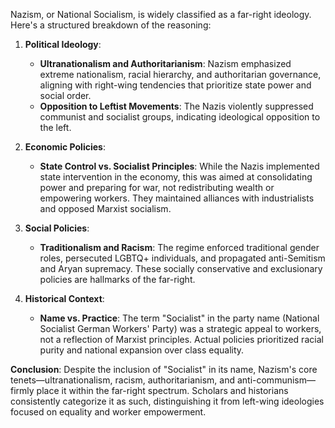 Nazism, or National Socialism, is widely classified as a far-right ideology. Here's a structured breakdown of the reasoning:

1. **Political Ideology**: 
   - **Ultranationalism and Authoritarianism**: Nazism emphasized extreme nationalism, racial hierarchy, and authoritarian governance, aligning with right-wing tendencies that prioritize state power and social order.
   - **Opposition to Leftist Movements**: The Nazis violently suppressed communist and socialist groups, indicating ideological opposition to the left.

2. **Economic Policies**:
   - **State Control vs. Socialist Principles**: While the Nazis implemented state intervention in the economy, this was aimed at consolidating power and preparing for war, not redistributing wealth or empowering workers. They maintained alliances with industrialists and opposed Marxist socialism.

3. **Social Policies**:
   - **Traditionalism and Racism**: The regime enforced traditional gender roles, persecuted LGBTQ+ individuals, and propagated anti-Semitism and Aryan supremacy. These socially conservative and exclusionary policies are hallmarks of the far-right.

4. **Historical Context**:
   - **Name vs. Practice**: The term "Socialist" in the party name (National Socialist German Workers' Party) was a strategic appeal to workers, not a reflection of Marxist principles. Actual policies prioritized racial purity and national expansion over class equality.

**Conclusion**: Despite the inclusion of "Socialist" in its name, Nazism's core tenets—ultranationalism, racism, authoritarianism, and anti-communism—firmly place it within the far-right spectrum. Scholars and historians consistently categorize it as such, distinguishing it from left-wing ideologies focused on equality and worker empowerment.